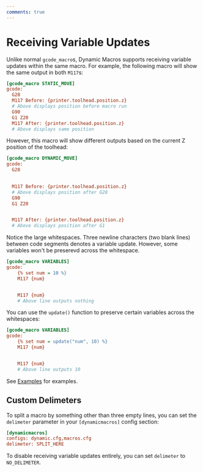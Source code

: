 ```yaml
---
comments: true
---
```


# Receiving Variable Updates

Unlike normal `gcode_macro`s, Dynamic Macros supports receiving variable updates within the same macro. For example, the following macro will show the same output in both `M117`s:

```cfg
[gcode_macro STATIC_MOVE]
gcode:
  G28
  M117 Before: {printer.toolhead.position.z}
  # Above displays position before macro run
  G90
  G1 Z20
  M117 After: {printer.toolhead.position.z}
  # Above displays same position
```

However, this macro will show different outputs based on the current Z position of the toolhead:

```cfg
[gcode_macro DYNAMIC_MOVE]
gcode:
  G28

  
  M117 Before: {printer.toolhead.position.z}
  # Above displays position after G28
  G90
  G1 Z20


  M117 After: {printer.toolhead.position.z}
  # Above displays position after G1
```

Notice the large whitespaces. Three newline characters (two blank lines) between code segments denotes a variable update. However, some variables won't be preserevd across the whitespace.

```cfg
[gcode_macro VARIABLES]
gcode:
    {% set num = 10 %}
    M117 {num}


    M117 {num}
    # Above line outputs nothing
```

You can use the `update()` function to preserve certain variables across the whitespaces:

```cfg
[gcode_macro VARIABLES]
gcode:
    {% set num = update("num", 10) %}
    M117 {num}


    M117 {num}
    # Above line outputs 10
```

See [Examples](examples.md#receiving-position-updates) for examples.

## Custom Delimeters

To split a macro by something other than three empty lines, you can set the `delimeter` parameter in your `[dynamicmacros]` config section:

```cfg
[dynamicmacros]
configs: dynamic.cfg,macros.cfg
delimeter: SPLIT_HERE
```

To disable receiving variable updates entirely, you can set `delimeter` to `NO_DELIMETER`.